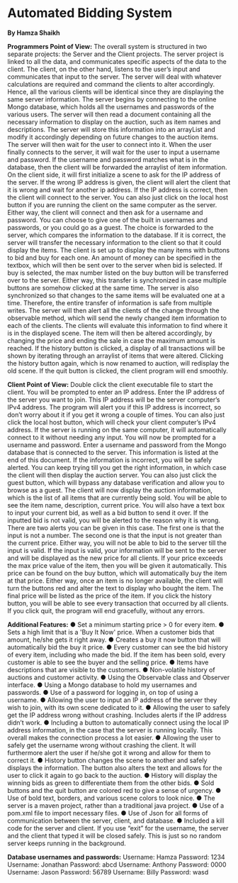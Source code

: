 # **Automated Bidding System**

**By Hamza Shaikh**

**Programmers Point of View:**
The overall system is structured in two separate projects: the Server and the Client
projects. The server project is linked to all the data, and communicates specific aspects of the
data to the client. The client, on the other hand, listens to the user’s input and communicates
that input to the server. The server will deal with whatever calculations are required and
command the clients to alter accordingly. Hence, all the various clients will be identical since
they are displaying the same server information.
The server begins by connecting to the online Mongo database, which holds all the
usernames and passwords of the various users. The server will then read a document
containing all the necessary information to display on the auction, such as item names and
descriptions. The server will store this information into an arrayList and modify it accordingly
depending on future changes to the auction items. The server will then wait for the user to
connect into it. When the user finally connects to the server, it will wait for the user to input a
username and password. If the username and password matches what is in the database, then
the client will be forwarded the arraylist of item information.
On the client side, it will first initialize a scene to ask for the IP address of the server. If
the wrong IP address is given, the client will alert the client that it is wrong and wait for another
ip address. If the IP address is correct, then the client will connect to the server. You can also
just click on the local host button if you are running the client on the same computer as the
server. Either way, the client will connect and then ask for a username and password. You can
choose to give one of the built in usernames and passwords, or you could go as a guest. The
choice is forwarded to the server, which compares the information to the database. If it is
correct, the server will transfer the necessary information to the client so that it could display the
items.
The client is set up to display the many items with buttons to bid and buy for each one.
An amount of money can be specified in the textbox, which will then be sent over to the server
when bid is selected. If buy is selected, the max number listed on the buy button will be
transferred over to the server. Either way, this transfer is synchronized in case multiple buttons
are somehow clicked at the same time. The server is also synchronized so that changes to the
same items will be evaluated one at a time. Therefore, the entire transfer of information is safe
from multiple writes. The server will then alert all the clients of the change through the
observable method, which will send the newly changed item information to each of the clients.
The clients will evaluate this information to find where it is in the displayed scene. The item will
then be altered accordingly, by changing the price and ending the sale in case the maximum
amount is reached. If the history button is clicked, a display of all transactions will be shown by
iterating through an arraylist of items that were altered. Clicking the history button again, which
is now renamed to auction, will redisplay the old scene. If the quit button is clicked, the client
program will end smoothly.

**Client Point of View:**
Double click the client executable file to start the client. You will be prompted to enter an
IP address. Enter the IP address of the server you want to join. This IP address will be the
server computer’s IPv4 address. The program will alert you if this IP address is incorrect, so
don’t worry about it if you get it wrong a couple of times. You can also just click the local host
button, which will check your client computer’s IPv4 address. If the server is running on the
same computer, it will automatically connect to it without needing any input.
You will now be prompted for a username and password. Enter a username and
password from the Mongo database that is connected to the server. This information is listed at
the end of this document. If the information is incorrect, you will be safely alerted. You can keep
trying till you get the right information, in which case the client will then display the auction
server. You can also just click the guest button, which will bypass any database verification and
allow you to browse as a guest.
The client will now display the auction information, which is the list of all items that are
currently being sold. You will be able to see the item name, description, current price. You will
also have a text box to input your current bid, as well as a bid button to send it over. If the
inputted bid is not valid, you will be alerted to the reason why it is wrong. There are two alerts
you can be given in this case. The first one is that the input is not a number. The second one is
that the input is not greater than the current price. Either way, you will not be able to bid to the
server till the input is valid. If the input is valid, your information will be sent to the server and will
be displayed as the new price for all clients. If your price exceeds the max price value of the
item, then you will be given it automatically. This price can be found on the buy button, which will
automatically buy the item at that price. Either way, once an item is no longer available, the
client will turn the buttons red and alter the text to display who bought the item. The final price
will be listed as the price of the item. If you click the history button, you will be able to see every
transaction that occurred by all clients. If you click quit, the program will end gracefully, without
any errors.

**Additional Features:**
● Set a minimum starting price > 0 for every item.
● Sets a high limit that is a 'Buy It Now' price. When a customer bids that amount, he/she
gets it right away.
● Creates a buy it now button that will automatically bid the buy it price.
● Every customer can see the bid history of every item, including who made the bid. If the
item has been sold, every customer is able to see the buyer and the selling price.
● Items have descriptions that are visible to the customers.
● Non-volatile history of auctions and customer activity.
● Using the Observable class and Observer interface.
● Using a Mongo database to hold my usernames and passwords.
● Use of a password for logging in, on top of using a username.
● Allowing the user to input an IP address of the server they wish to join, with its own
scene dedicated to it.
● Allowing the user to safely get the IP address wrong without crashing. Includes alerts if
the IP address didn’t work.
● Including a button to automatically connect using the local IP address information, in the
case that the server is running locally. This overall makes the connection process a lot
easier.
● Allowing the user to safely get the username wrong without crashing the client. It will
furthermore alert the user if he/she got it wrong and allow for them to correct it.
● History button changes the scene to another and safely displays the information. The
button also alters the text and allows for the user to click it again to go back to the
auction.
● History will display the winning bids as green to differentiate them from the other bids.
● Sold buttons and the quit button are colored red to give a sense of urgency.
● Use of bold text, borders, and various scene colors to look nice.
● The server is a maven project, rather than a traditional java project.
● Use of a pom.xml file to import necessary files.
● Use of Json for all forms of communication between the server, client, and database.
● Included a kill code for the server and client. If you use “exit” for the username, the
server and the client that typed it will be closed safely. This is just so no random server
keeps running in the background.

**Database usernames and passwords:**
Username: Hamza
Password: 1234
Username: Jonathan
Password: abcd
Username: Anthony
Password: 0000
Username: Jason
Password: 56789
Username: Billy
Password: wasd
